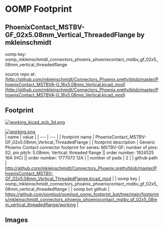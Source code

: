 # OOMP Footprint  
## PhoenixContact_MSTBV-GF_02x5.08mm_Vertical_ThreadedFlange  by mkleinschmidt  
  
oomp key: oomp_mkleinschmidt_connectors_phoenix_phoenixcontact_mstbv_gf_02x5_08mm_vertical_threadedflange  
  
source repo at: [http://github.com/mkleinschmidt/Connectors_Phoenix.pretty/blob/master/PhoenixContact_MSTBVA-G_16x5.08mm_Vertical.kicad_mod](http://github.com/mkleinschmidt/Connectors_Phoenix.pretty/blob/master/PhoenixContact_MSTBVA-G_16x5.08mm_Vertical.kicad_mod)  
## Footprint  
  
[![working_kicad_pcb_3d.png](working_kicad_pcb_3d_600.png)](working_kicad_pcb_3d.png)  
  
[![working.png](working_600.png)](working.png)  
| name | value | 
| --- | --- | 
| footprint name | PhoenixContact_MSTBV-GF_02x5.08mm_Vertical_ThreadedFlange | 
| footprint description | Generic Phoenix Contact connector footprint for series: MSTBV-GF; number of pins: 02; pin pitch: 5.08mm; Vertical; threaded flange || order number: 1924525 16A (HC) || order number: 1777073 12A | 
| number of pads | 2 | 
| github path | http://github.com/mkleinschmidt/Connectors_Phoenix.pretty/blob/master/PhoenixContact_MSTBV-GF_02x5.08mm_Vertical_ThreadedFlange.kicad_mod | 
| oomp key | oomp_mkleinschmidt_connectors_phoenix_phoenixcontact_mstbv_gf_02x5_08mm_vertical_threadedflange | 
| oomp bot github | https://github.com/oomlout/oomlout_oomp_footprint_bot/tree/main/footprints/mkleinschmidt_connectors_phoenix_phoenixcontact_mstbv_gf_02x5_08mm_vertical_threadedflange/working | 
## Images  
